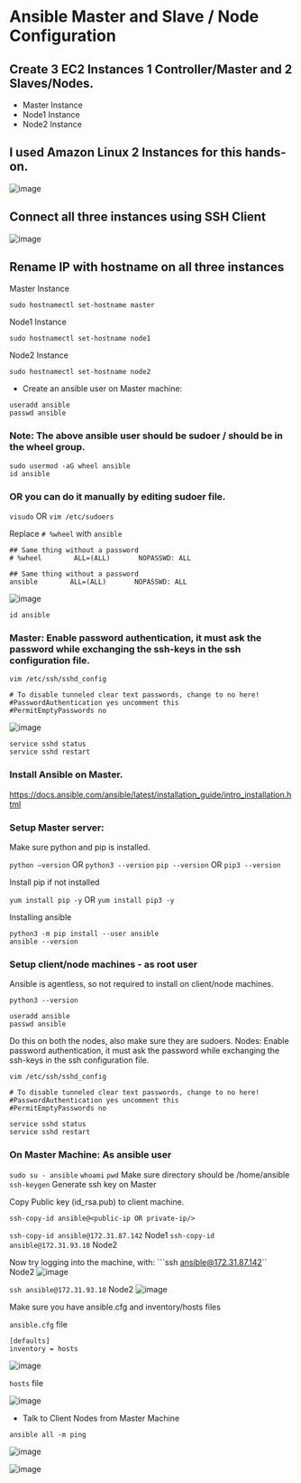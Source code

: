 # Ansible Master and Slave / Node Configuration

## Create 3 EC2 Instances 1 Controller/Master and 2 Slaves/Nodes.

* Master Instance 
* Node1 Instance
* Node2 Instance

## I used Amazon Linux 2 Instances for this hands-on.

![image](https://github.com/clouddost/ansible-master-and-slave-configuration/assets/111498842/cb03d24a-7319-43c1-8df6-b633a5184ad3)

## Connect all three instances using SSH Client

![image](https://github.com/clouddost/ansible-master-and-slave-configuration/assets/111498842/e361cecb-e9ac-4fd1-bb54-e66fc17c159a)

## Rename IP with hostname on all three instances

Master Instance
```
sudo hostnamectl set-hostname master
```
Node1 Instance
```
sudo hostnamectl set-hostname node1
```
Node2 Instance
```
sudo hostnamectl set-hostname node2
```

- Create an ansible user on Master machine:

```
useradd ansible
passwd ansible
```
### Note: The above ansible user should be sudoer / should be in the wheel group.

```
sudo usermod -aG wheel ansible
id ansible
```

### OR you can do it manually by editing sudoer file. 

``` visudo ``` OR ``` vim /etc/sudoers ``` 

Replace ``` # %wheel ``` with ``` ansible ```

```
## Same thing without a password
# %wheel        ALL=(ALL)       NOPASSWD: ALL
```
```
## Same thing without a password
ansible        ALL=(ALL)       NOPASSWD: ALL
```
![image](https://github.com/clouddost/ansible-master-and-slave-configuration/assets/111498842/b807ab21-0fcf-45b0-9218-cc2beabaffdb)
```
id ansible
```
### Master: Enable password authentication, it must ask the password while exchanging the ssh-keys in the ssh configuration file.

```
vim /etc/ssh/sshd_config
```
```
# To disable tunneled clear text passwords, change to no here!
#PasswordAuthentication yes uncomment this
#PermitEmptyPasswords no
```
![image](https://github.com/clouddost/ansible-master-and-slave-configuration/assets/111498842/51c77f87-5bd8-4fde-8c31-b12f99aaa51f)

```
service sshd status
service sshd restart
```
### Install Ansible on Master.

https://docs.ansible.com/ansible/latest/installation_guide/intro_installation.html

### Setup Master server:

Make sure python and pip is installed.

``` python –version ``` OR ``` python3 --version ```
``` pip --version ``` OR ``` pip3 --version ```

Install pip if not installed

```yum install pip -y``` OR ```yum install pip3 -y```

Installing ansible
```
python3 -m pip install --user ansible
ansible --version
```
### Setup client/node machines - as root user
Ansible is agentless, so not required to install on client/node machines.
```
python3 --version
```
```
useradd ansible
passwd ansible
```
Do this on both the nodes, also make sure they are sudoers.
Nodes: Enable password authentication, it must ask the password while exchanging the ssh-keys in the ssh configuration file.

```
vim /etc/ssh/sshd_config
```
```
# To disable tunneled clear text passwords, change to no here!
#PasswordAuthentication yes uncomment this
#PermitEmptyPasswords no
```
```
service sshd status
service sshd restart
```
### On Master Machine: As ansible user

```sudo su - ansible```
```whoami```
```pwd``` Make sure directory should be /home/ansible
```ssh-keygen``` Generate ssh key on Master

Copy Public key (id_rsa.pub) to client machine.

```
ssh-copy-id ansible@<public-ip OR private-ip/>
```
```ssh-copy-id ansible@172.31.87.142``` Node1
```ssh-copy-id ansible@172.31.93.18``` Node2

Now try logging into the machine, with: 
```ssh ansible@172.31.87.142`` Node2
![image](https://github.com/clouddost/ansible-master-and-slave-configuration/assets/111498842/becd19d7-6bf7-4adc-a0e2-9feb271f23d8)

```ssh ansible@172.31.93.18``` Node2
![image](https://github.com/clouddost/ansible-master-and-slave-configuration/assets/111498842/47d7e291-cd8a-4e28-bc76-a91b7bb6e7fd)

Make sure you have ansible.cfg and inventory/hosts files

```ansible.cfg``` file
```
[defaults]
inventory = hosts
```
![image](https://github.com/clouddost/ansible-master-and-slave-configuration/assets/111498842/d11ecaa1-825f-48ba-b590-26c047ea3760)

```hosts``` file

![image](https://github.com/clouddost/ansible-master-and-slave-configuration/assets/111498842/698b0d22-e093-49af-b632-47cb285ef3e7)

- Talk to Client Nodes from Master Machine

```
ansible all -m ping
```
![image](https://github.com/clouddost/ansible-master-and-slave-configuration/assets/111498842/88296430-ed74-4914-9194-80f5e0a50e75)

![image](https://github.com/clouddost/ansible-master-and-slave-configuration/assets/111498842/b7e57f96-2cfc-400c-b4d6-bc255028cae5)






